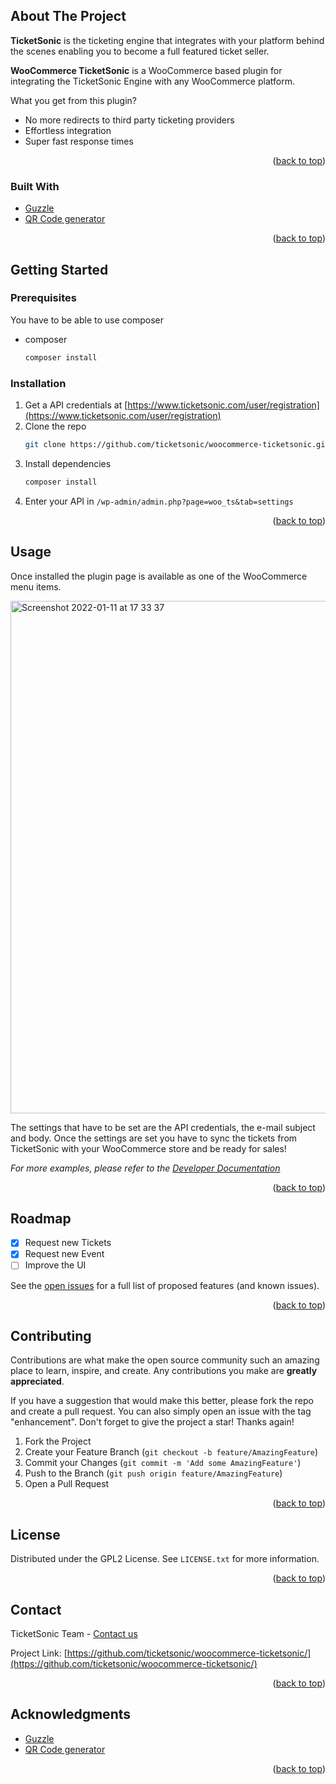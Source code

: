 <!-- ABOUT THE PROJECT -->
## About The Project


**TicketSonic** is the ticketing engine that integrates with your platform behind the scenes enabling you to become a full featured ticket seller.

**WooCommerce TicketSonic** is a WooCommerce based plugin for integrating the TicketSonic Engine with any WooCommerce platform.

What you get from this plugin?
* No more redirects to third party ticketing providers
* Effortless integration
* Super fast response times

<p align="right">(<a href="#top">back to top</a>)</p>

### Built With

* [Guzzle](https://github.com/guzzle/guzzle/)
* [QR Code generator](https://github.com/Bacon/BaconQrCode/)

<p align="right">(<a href="#top">back to top</a>)</p>

<!-- GETTING STARTED -->
## Getting Started

### Prerequisites

You have to be able to use composer
* composer
  ```sh
  composer install
  ```

### Installation

1. Get a API credentials at [https://www.ticketsonic.com/user/registration](https://www.ticketsonic.com/user/registration)
2. Clone the repo
   ```sh
   git clone https://github.com/ticketsonic/woocommerce-ticketsonic.git
   ```
3. Install dependencies
   ```sh
   composer install
   ```
4. Enter your API in `/wp-admin/admin.php?page=woo_ts&tab=settings`

<p align="right">(<a href="#top">back to top</a>)</p>



<!-- USAGE EXAMPLES -->
## Usage

Once installed the plugin page is available as one of the WooCommerce menu items.

<img width="820" alt="Screenshot 2022-01-11 at 17 33 37" src="https://user-images.githubusercontent.com/7579600/148972942-613ff5e0-c689-4315-b2af-359e27c38d65.png">

The settings that have to be set are the API credentials, the e-mail subject and body.
Once the settings are set you have to sync the tickets from TicketSonic with your WooCommerce store and be ready for sales!

_For more examples, please refer to the [Developer Documentation](https://www.ticketsonic.com/developer)_

<p align="right">(<a href="#top">back to top</a>)</p>



<!-- ROADMAP -->
## Roadmap

- [x] Request new Tickets
- [x] Request new Event
- [ ] Improve the UI

See the [open issues](https://github.com/ticketsonic/woocommerce-ticketsonic/issues) for a full list of proposed features (and known issues).

<p align="right">(<a href="#top">back to top</a>)</p>



<!-- CONTRIBUTING -->
## Contributing

Contributions are what make the open source community such an amazing place to learn, inspire, and create. Any contributions you make are **greatly appreciated**.

If you have a suggestion that would make this better, please fork the repo and create a pull request. You can also simply open an issue with the tag "enhancement".
Don't forget to give the project a star! Thanks again!

1. Fork the Project
2. Create your Feature Branch (`git checkout -b feature/AmazingFeature`)
3. Commit your Changes (`git commit -m 'Add some AmazingFeature'`)
4. Push to the Branch (`git push origin feature/AmazingFeature`)
5. Open a Pull Request

<p align="right">(<a href="#top">back to top</a>)</p>



<!-- LICENSE -->
## License

Distributed under the GPL2 License. See `LICENSE.txt` for more information.

<p align="right">(<a href="#top">back to top</a>)</p>

<!-- CONTACT -->
## Contact

TicketSonic Team - [Contact us](https://www.ticketsonic.com/contact-us)

Project Link: [https://github.com/ticketsonic/woocommerce-ticketsonic/](https://github.com/ticketsonic/woocommerce-ticketsonic/)

<p align="right">(<a href="#top">back to top</a>)</p>

<!-- ACKNOWLEDGMENTS -->
## Acknowledgments

* [Guzzle](https://github.com/guzzle/guzzle/)
* [QR Code generator](https://github.com/Bacon/BaconQrCode/)

<p align="right">(<a href="#top">back to top</a>)</p>

